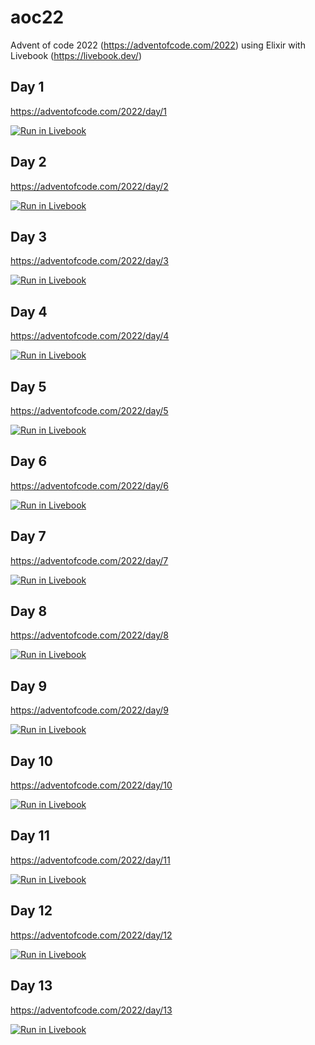# aoc22
Advent of code 2022 (https://adventofcode.com/2022) using Elixir with Livebook (https://livebook.dev/)

## Day 1
https://adventofcode.com/2022/day/1

[![Run in Livebook](https://livebook.dev/badge/v1/gray.svg)](https://livebook.dev/run?url=https%3A%2F%2Fgithub.com%2Fscollon42%2Faoc22%2Fblob%2Fmain%2Fday01.livemd)

## Day 2
https://adventofcode.com/2022/day/2

[![Run in Livebook](https://livebook.dev/badge/v1/gray.svg)](https://livebook.dev/run?url=https%3A%2F%2Fgithub.com%2Fscollon42%2Faoc22%2Fblob%2Fmain%2Fday02.livemd)
## Day 3
https://adventofcode.com/2022/day/3

[![Run in Livebook](https://livebook.dev/badge/v1/gray.svg)](https://livebook.dev/run?url=https%3A%2F%2Fgithub.com%2Fscollon42%2Faoc22%2Fblob%2Fmain%2Fday03.livemd)

## Day 4
https://adventofcode.com/2022/day/4

[![Run in Livebook](https://livebook.dev/badge/v1/gray.svg)](https://livebook.dev/run?url=https%3A%2F%2Fgithub.com%2Fscollon42%2Faoc22%2Fblob%2Fmain%2Fday04.livemd)

## Day 5
https://adventofcode.com/2022/day/5

[![Run in Livebook](https://livebook.dev/badge/v1/gray.svg)](https://livebook.dev/run?url=https%3A%2F%2Fgithub.com%2Fscollon42%2Faoc22%2Fblob%2Fmain%2Fday05.livemd)

## Day 6
https://adventofcode.com/2022/day/6

[![Run in Livebook](https://livebook.dev/badge/v1/gray.svg)](https://livebook.dev/run?url=https%3A%2F%2Fgithub.com%2Fscollon42%2Faoc22%2Fblob%2Fmain%2Fday06.livemd)

## Day 7
https://adventofcode.com/2022/day/7

[![Run in Livebook](https://livebook.dev/badge/v1/gray.svg)](https://livebook.dev/run?url=https%3A%2F%2Fgithub.com%2Fscollon42%2Faoc22%2Fblob%2Fmain%2Fday07.livemd)

## Day 8
https://adventofcode.com/2022/day/8

[![Run in Livebook](https://livebook.dev/badge/v1/gray.svg)](https://livebook.dev/run?url=https%3A%2F%2Fgithub.com%2Fscollon42%2Faoc22%2Fblob%2Fmain%2Fday08.livemd)

## Day 9
https://adventofcode.com/2022/day/9

[![Run in Livebook](https://livebook.dev/badge/v1/gray.svg)](https://livebook.dev/run?url=https%3A%2F%2Fgithub.com%2Fscollon42%2Faoc22%2Fblob%2Fmain%2Fday09.livemd)

## Day 10
https://adventofcode.com/2022/day/10

[![Run in Livebook](https://livebook.dev/badge/v1/gray.svg)](https://livebook.dev/run?url=https%3A%2F%2Fgithub.com%2Fscollon42%2Faoc22%2Fblob%2Fmain%2Fday10.livemd)

## Day 11
https://adventofcode.com/2022/day/11

[![Run in Livebook](https://livebook.dev/badge/v1/gray.svg)](https://livebook.dev/run?url=https%3A%2F%2Fgithub.com%2Fscollon42%2Faoc22%2Fblob%2Fmain%2Fday11.livemd)

## Day 12
https://adventofcode.com/2022/day/12

[![Run in Livebook](https://livebook.dev/badge/v1/gray.svg)](https://livebook.dev/run?url=https%3A%2F%2Fgithub.com%2Fscollon42%2Faoc22%2Fblob%2Fmain%2Fday12.livemd)

## Day 13
https://adventofcode.com/2022/day/13

[![Run in Livebook](https://livebook.dev/badge/v1/gray.svg)](https://livebook.dev/run?url=https%3A%2F%2Fgithub.com%2Fscollon42%2Faoc22%2Fblob%2Fmain%2Fday13.livemd)

